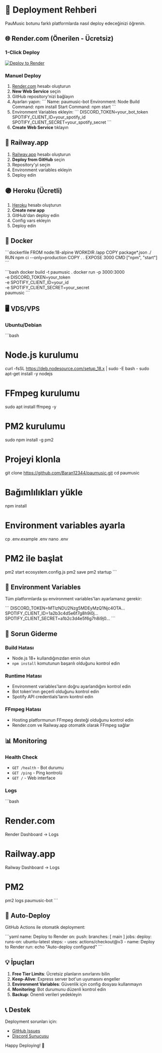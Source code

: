 # 🚀 Deployment Rehberi

PauMusic botunu farklı platformlarda nasıl deploy edeceğinizi öğrenin.

## 🌐 Render.com (Önerilen - Ücretsiz)

### 1-Click Deploy
[![Deploy to Render](https://render.com/images/deploy-to-render-button.svg)](https://render.com/deploy?repo=https://github.com/Baran12344/paumusic)

### Manuel Deploy
1. [Render.com](https://render.com) hesabı oluşturun
2. **New Web Service** seçin
3. GitHub repository'nizi bağlayın
4. Ayarları yapın:
   \`\`\`
   Name: paumusic-bot
   Environment: Node
   Build Command: npm install
   Start Command: npm start
   \`\`\`
5. Environment Variables ekleyin:
   \`\`\`
   DISCORD_TOKEN=your_bot_token
   SPOTIFY_CLIENT_ID=your_spotify_id
   SPOTIFY_CLIENT_SECRET=your_spotify_secret
   \`\`\`
6. **Create Web Service** tıklayın

## 🚂 Railway.app

1. [Railway.app](https://railway.app) hesabı oluşturun
2. **Deploy from GitHub** seçin
3. Repository'yi seçin
4. Environment variables ekleyin
5. Deploy edin

## 🟣 Heroku (Ücretli)

1. [Heroku](https://heroku.com) hesabı oluşturun
2. **Create new app**
3. GitHub'dan deploy edin
4. Config vars ekleyin
5. Deploy edin

## 🐳 Docker

\`\`\`dockerfile
FROM node:18-alpine
WORKDIR /app
COPY package*.json ./
RUN npm ci --only=production
COPY . .
EXPOSE 3000
CMD ["npm", "start"]
\`\`\`

\`\`\`bash
docker build -t paumusic .
docker run -p 3000:3000 \
  -e DISCORD_TOKEN=your_token \
  -e SPOTIFY_CLIENT_ID=your_id \
  -e SPOTIFY_CLIENT_SECRET=your_secret \
  paumusic
\`\`\`

## 🖥️ VDS/VPS

### Ubuntu/Debian
\`\`\`bash
# Node.js kurulumu
curl -fsSL https://deb.nodesource.com/setup_18.x | sudo -E bash -
sudo apt-get install -y nodejs

# FFmpeg kurulumu
sudo apt install ffmpeg -y

# PM2 kurulumu
sudo npm install -g pm2

# Projeyi klonla
git clone https://github.com/Baran12344/paumusic.git
cd paumusic

# Bağımlılıkları yükle
npm install

# Environment variables ayarla
cp .env.example .env
nano .env

# PM2 ile başlat
pm2 start ecosystem.config.js
pm2 save
pm2 startup
\`\`\`

## 🔧 Environment Variables

Tüm platformlarda şu environment variables'ları ayarlamanız gerekir:

\`\`\`
DISCORD_TOKEN=MTIzNDU2Nzg5MDEyMzQ1Njc4OTA...
SPOTIFY_CLIENT_ID=1a2b3c4d5e6f7g8h9i0j...
SPOTIFY_CLIENT_SECRET=a1b2c3d4e5f6g7h8i9j0...
\`\`\`

## 🐛 Sorun Giderme

### Build Hatası
- Node.js 18+ kullandığınızdan emin olun
- `npm install` komutunun başarılı olduğunu kontrol edin

### Runtime Hatası
- Environment variables'ların doğru ayarlandığını kontrol edin
- Bot token'ının geçerli olduğunu kontrol edin
- Spotify API credentials'larını kontrol edin

### FFmpeg Hatası
- Hosting platformunun FFmpeg desteği olduğunu kontrol edin
- Render.com ve Railway.app otomatik olarak FFmpeg sağlar

## 📊 Monitoring

### Health Check
- `GET /health` - Bot durumu
- `GET /ping` - Ping kontrolü
- `GET /` - Web interface

### Logs
\`\`\`bash
# Render.com
Render Dashboard → Logs

# Railway.app
Railway Dashboard → Logs

# PM2
pm2 logs paumusic-bot
\`\`\`

## 🔄 Auto-Deploy

GitHub Actions ile otomatik deployment:

\`\`\`yaml
name: Deploy to Render
on:
  push:
    branches: [ main ]
jobs:
  deploy:
    runs-on: ubuntu-latest
    steps:
    - uses: actions/checkout@v3
    - name: Deploy to Render
      run: echo "Auto-deploy configured"
\`\`\`

## 💡 İpuçları

1. **Free Tier Limits**: Ücretsiz planların sınırlarını bilin
2. **Keep-Alive**: Express server bot'un uyumasını engeller
3. **Environment Variables**: Güvenlik için config dosyası kullanmayın
4. **Monitoring**: Bot durumunu düzenli kontrol edin
5. **Backup**: Önemli verileri yedekleyin

## 📞 Destek

Deployment sorunları için:
- [GitHub Issues](https://github.com/Baran12344/paumusic/issues)
- [Discord Sunucusu](https://discord.gg/your-server)

Happy Deploying! 🚀
